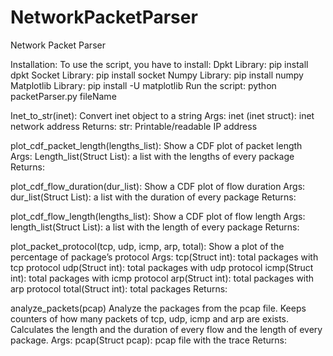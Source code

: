 # NetworkPacketParser
Network Packet Parser


Installation:
	To use the script, you have to install:
		Dpkt Library: pip install dpkt
		Socket Library: pip install socket
		Numpy Library: pip install numpy
		Matplotlib Library: pip install -U matplotlib
Run the script:
	python packetParser.py fileName


Inet_to_str(inet):
Convert inet object to a string
        Args:
        		inet (inet struct): inet network address
        Returns:
         		str: Printable/readable IP address

plot_cdf_packet_length(lengths_list):
Show a CDF plot of packet length
	Args:
	      	Length_list(Struct List): a list with the lengths of every package
	Returns:

plot_cdf_flow_duration(dur_list):
Show a CDF plot of flow duration
	Args:
	     	dur_list(Struct List): a list with the duration of every package
	Returns:

plot_cdf_flow_length(lengths_list):
Show a CDF plot of flow length
	Args:
	      	length_list(Struct List): a list with the length of every package
	Returns:


plot_packet_protocol(tcp, udp, icmp, arp, total):
Show a plot of the percentage of package’s protocol
	Args:
	      	tcp(Struct int): total packages with tcp protocol
udp(Struct int): total packages with udp protocol
icmp(Struct int): total packages with icmp protocol
arp(Struct int): total packages with arp protocol
total(Struct int): total packages
	Returns:

analyze_packets(pcap)
Analyze the packages from the pcap file. Keeps counters of how many packets of tcp, udp, icmp and arp are exists. Calculates the length and the duration of every flow and the length of every package. 
	Args:
	      	pcap(Struct pcap): pcap file with the trace
	Returns:



	

